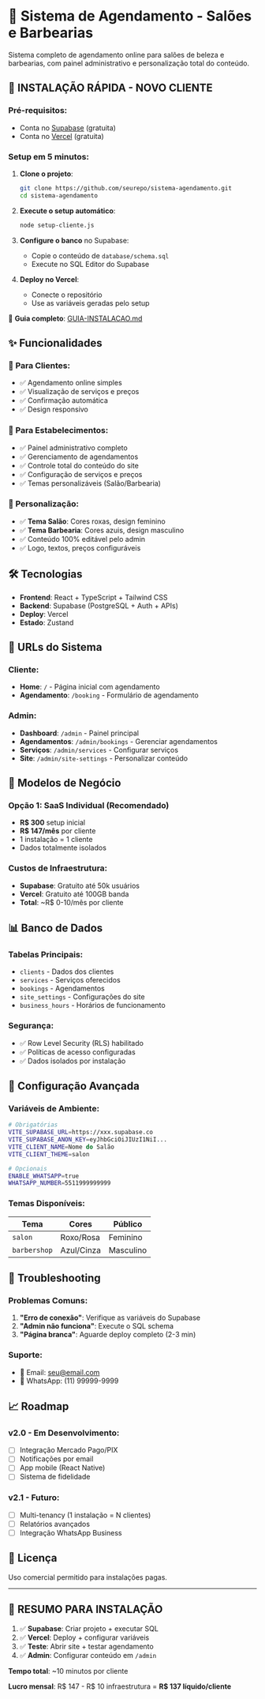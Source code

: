 # 💈 Sistema de Agendamento - Salões e Barbearias

Sistema completo de agendamento online para salões de beleza e barbearias, com painel administrativo e personalização total do conteúdo.

## 🚀 INSTALAÇÃO RÁPIDA - NOVO CLIENTE

### Pré-requisitos:

- Conta no [Supabase](https://supabase.com) (gratuita)
- Conta no [Vercel](https://vercel.com) (gratuita)

### Setup em 5 minutos:

1. **Clone o projeto**:

   ```bash
   git clone https://github.com/seurepo/sistema-agendamento.git
   cd sistema-agendamento
   ```

2. **Execute o setup automático**:

   ```bash
   node setup-cliente.js
   ```

3. **Configure o banco** no Supabase:

   - Copie o conteúdo de `database/schema.sql`
   - Execute no SQL Editor do Supabase

4. **Deploy no Vercel**:
   - Conecte o repositório
   - Use as variáveis geradas pelo setup

📖 **Guia completo**: [GUIA-INSTALACAO.md](./GUIA-INSTALACAO.md)

## ✨ Funcionalidades

### 👤 Para Clientes:

- ✅ Agendamento online simples
- ✅ Visualização de serviços e preços
- ✅ Confirmação automática
- ✅ Design responsivo

### 🏢 Para Estabelecimentos:

- ✅ Painel administrativo completo
- ✅ Gerenciamento de agendamentos
- ✅ Controle total do conteúdo do site
- ✅ Configuração de serviços e preços
- ✅ Temas personalizáveis (Salão/Barbearia)

### 🎨 Personalização:

- ✅ **Tema Salão**: Cores roxas, design feminino
- ✅ **Tema Barbearia**: Cores azuis, design masculino
- ✅ Conteúdo 100% editável pelo admin
- ✅ Logo, textos, preços configuráveis

## 🛠️ Tecnologias

- **Frontend**: React + TypeScript + Tailwind CSS
- **Backend**: Supabase (PostgreSQL + Auth + APIs)
- **Deploy**: Vercel
- **Estado**: Zustand

## 📱 URLs do Sistema

### Cliente:

- **Home**: `/` - Página inicial com agendamento
- **Agendamento**: `/booking` - Formulário de agendamento

### Admin:

- **Dashboard**: `/admin` - Painel principal
- **Agendamentos**: `/admin/bookings` - Gerenciar agendamentos
- **Serviços**: `/admin/services` - Configurar serviços
- **Site**: `/admin/site-settings` - Personalizar conteúdo

## 🎯 Modelos de Negócio

### Opção 1: SaaS Individual (Recomendado)

- **R$ 300** setup inicial
- **R$ 147/mês** por cliente
- 1 instalação = 1 cliente
- Dados totalmente isolados

### Custos de Infraestrutura:

- **Supabase**: Gratuito até 50k usuários
- **Vercel**: Gratuito até 100GB banda
- **Total**: ~R$ 0-10/mês por cliente

## 📊 Banco de Dados

### Tabelas Principais:

- `clients` - Dados dos clientes
- `services` - Serviços oferecidos
- `bookings` - Agendamentos
- `site_settings` - Configurações do site
- `business_hours` - Horários de funcionamento

### Segurança:

- ✅ Row Level Security (RLS) habilitado
- ✅ Políticas de acesso configuradas
- ✅ Dados isolados por instalação

## 🔧 Configuração Avançada

### Variáveis de Ambiente:

```bash
# Obrigatórias
VITE_SUPABASE_URL=https://xxx.supabase.co
VITE_SUPABASE_ANON_KEY=eyJhbGciOiJIUzI1NiI...
VITE_CLIENT_NAME=Nome do Salão
VITE_CLIENT_THEME=salon

# Opcionais
ENABLE_WHATSAPP=true
WHATSAPP_NUMBER=5511999999999
```

### Temas Disponíveis:

| Tema         | Cores      | Público   |
| ------------ | ---------- | --------- |
| `salon`      | Roxo/Rosa  | Feminino  |
| `barbershop` | Azul/Cinza | Masculino |

## 🚨 Troubleshooting

### Problemas Comuns:

1. **"Erro de conexão"**: Verifique as variáveis do Supabase
2. **"Admin não funciona"**: Execute o SQL schema
3. **"Página branca"**: Aguarde deploy completo (2-3 min)

### Suporte:

- 📧 Email: seu@email.com
- 📱 WhatsApp: (11) 99999-9999

## 📈 Roadmap

### v2.0 - Em Desenvolvimento:

- [ ] Integração Mercado Pago/PIX
- [ ] Notificações por email
- [ ] App mobile (React Native)
- [ ] Sistema de fidelidade

### v2.1 - Futuro:

- [ ] Multi-tenancy (1 instalação = N clientes)
- [ ] Relatórios avançados
- [ ] Integração WhatsApp Business

## 📄 Licença

Uso comercial permitido para instalações pagas.

---

## 🎯 RESUMO PARA INSTALAÇÃO

1. ✅ **Supabase**: Criar projeto + executar SQL
2. ✅ **Vercel**: Deploy + configurar variáveis
3. ✅ **Teste**: Abrir site + testar agendamento
4. ✅ **Admin**: Configurar conteúdo em `/admin`

**Tempo total**: ~10 minutos por cliente

**Lucro mensal**: R$ 147 - R$ 10 infraestrutura = **R$ 137 líquido/cliente**

